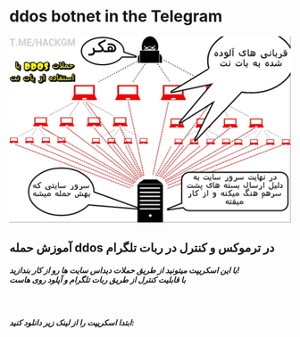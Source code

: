 # ddos botnet in the Telegram
<img src="About.png">
<h2>
آموزش حمله ddos در ترموکس و کنترل در ربات تلگرام
</h2>
<h5> 
با این اسکریپت میتونید از طریق حملات دیداس سایت ها رو از کار بندازید! 
<br>
با قابلیت کنترل از طریق ربات تلگرام و آپلود روی هاست
</h5>
<br>
<h5>
ابتدا اسکریپت را از لینک زیر دانلود کنید:
<br>
